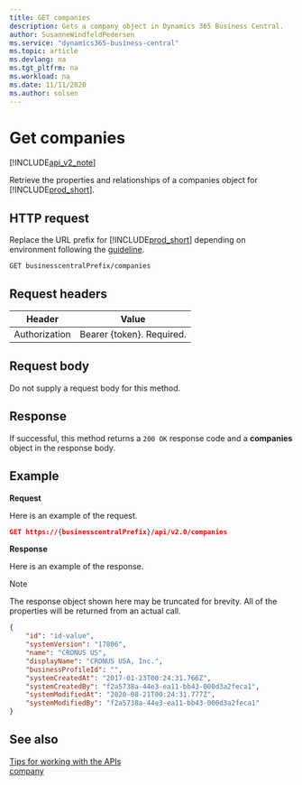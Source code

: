 ```yaml
---
title: GET companies  
description: Gets a company object in Dynamics 365 Business Central.
author: SusanneWindfeldPedersen
ms.service: "dynamics365-business-central"
ms.topic: article
ms.devlang: na
ms.tgt_pltfrm: na
ms.workload: na
ms.date: 11/11/2020
ms.author: solsen
---
```


# Get companies

[!INCLUDE[api_v2_note](../../../includes/api_v2_note.md)]

Retrieve the properties and relationships of a companies object for [!INCLUDE[prod_short](../../../includes/prod_short.md)].

## HTTP request
Replace the URL prefix for [!INCLUDE[prod_short](../../../includes/prod_short.md)] depending on environment following the [guideline](../../v2.0/endpoints-apis-for-dynamics.md).
```
GET businesscentralPrefix/companies
```

## Request headers

|Header|Value|
|------|-----|
|Authorization  |Bearer {token}. Required. |

## Request body
Do not supply a request body for this method.

## Response
If successful, this method returns a ```200 OK``` response code and a **companies** object in the response body.

## Example

**Request**

Here is an example of the request.
```json
GET https://{businesscentralPrefix}/api/v2.0/companies
```

**Response**

Here is an example of the response. 

> [!NOTE]  
>   The response object shown here may be truncated for brevity. All of the properties will be returned from an actual call.

```json
{
    "id": "id-value",
    "systemVersion": "17806",
    "name": "CRONUS US",
    "displayName": "CRONUS USA, Inc.",
    "businessProfileId": "",
    "systemCreatedAt": "2017-01-23T00:24:31.766Z",
    "systemCreatedBy": "f2a5738a-44e3-ea11-bb43-000d3a2feca1",
    "systemModifiedAt": "2020-08-21T00:24:31.777Z",
    "systemModifiedBy": "f2a5738a-44e3-ea11-bb43-000d3a2feca1"
}
```


## See also
[Tips for working with the APIs](../../developer/devenv-connect-apps-tips.md)    
[company](../resources/dynamics_company.md)    
